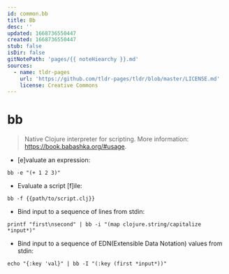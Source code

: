 ```yaml
---
id: common.bb
title: Bb
desc: ''
updated: 1668736550447
created: 1668736550447
stub: false
isDir: false
gitNotePath: 'pages/{{ noteHiearchy }}.md'
sources:
  - name: tldr-pages
    url: 'https://github.com/tldr-pages/tldr/blob/master/LICENSE.md'
    license: Creative Commons
---
```

# bb

> Native Clojure interpreter for scripting.
> More information: <https://book.babashka.org/#usage>.

- [e]valuate an expression:

`bb -e "(+ 1 2 3)"`

- Evaluate a script [f]ile:

`bb -f {{path/to/script.clj}}`

- Bind input to a sequence of lines from stdin:

`printf "first\nsecond" | bb -i "(map clojure.string/capitalize *input*)"`

- Bind input to a sequence of EDN(Extensible Data Notation) values from stdin:

`echo "{:key 'val}" | bb -I "(:key (first *input*))"`

